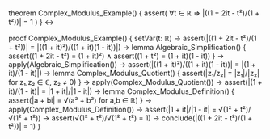 theorem Complex_Modulus_Example() {
  assert(
    ∀t ∈ ℝ ⇒ |((1 + 2it - t²)/(1 + t²))| = 1
  )
} ↔

proof Complex_Modulus_Example() {
  setVar(t: ℝ) →
  assert(|((1 + 2it - t²)/(1 + t²))| = |((1 + it)²)/((1 + it)(1 - it))|) →
  lemma Algebraic_Simplification() {
    assert((1 + 2it - t²) = (1 + it)²) ∧
    assert((1 + t²) = (1 + it)(1 - it))
  } →
  apply(Algebraic_Simplification()) →
  assert(|((1 + it)²)/((1 + it)(1 - it))| = |(1 + it)/(1 - it)|) →
  lemma Complex_Modulus_Quotient() {
    assert(|z₁/z₂| = |z₁|/|z₂| for z₁,z₂ ∈ ℂ, z₂ ≠ 0)
  } →
  apply(Complex_Modulus_Quotient()) →
  assert(|(1 + it)/(1 - it)| = |1 + it|/|1 - it|) →
  lemma Complex_Modulus_Definition() {
    assert(|a + bi| = √(a² + b²) for a,b ∈ ℝ)
  } →
  apply(Complex_Modulus_Definition()) →
  assert(|1 + it|/|1 - it| = √(1² + t²)/√(1² + t²)) →
  assert(√(1² + t²)/√(1² + t²) = 1) →
  conclude(|((1 + 2it - t²)/(1 + t²))| = 1)
}